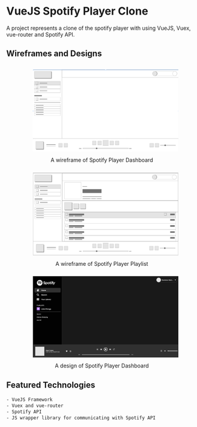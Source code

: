 # VueJS Spotify Player Clone

A project represents a clone of the spotify player with using VueJS, Vuex, vue-router and Spotify API.

## Wireframes and Designs

<div align="center" style="margin:20px;">
	<figure>
		<img style="padding:10px" width="400" src="./md_images/wireframe_dashboard.png" />
		<figcaption">A wireframe of Spotify Player Dashboard</figcaption>
	</figure>
	<figure>
		<img style="padding:10px" width="400" src="./md_images/wireframe_playlist.png" />
		<figcaption>A wireframe of Spotify Player Playlist</figcaption>
	</figure>
	<figure>
		<img style="padding:10px" width="400" src="./md_images/design_dashboard.png" />
		<figcaption>A design of Spotify Player Dashboard</figcaption>
	</figure>
</div>

## Featured Technologies
```
- VueJS Framework
- Vuex and vue-router
- Spotify API
- JS wrapper library for communicating with Spotify API
```